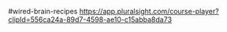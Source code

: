 #wired-brain-recipes
https://app.pluralsight.com/course-player?clipId=556ca24a-89d7-4598-ae10-c15abba8da73
